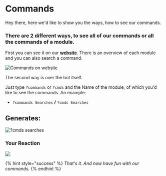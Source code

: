 # Commands

Hey there, here we'd like to show you the ways, how to see our commands.

### There are 2 different ways, to see all of our commands or all the commands of a module.

First you can see it on our [**website**](https://lenoxbot.com/commands). There is an overview of each module and you can also search a command.

![Commands on website](https://i.imgur.com/CSMqSdC.png)

The second way is over the bot itself.

Just type `?commands` or `?cmds` and the Name of the module, of which you'd like to see the commands. An example:

* `?commands Searches` **/** `?cmds Searches`

## **Generates:**

![?cmds searches](https://i.imgur.com/aibmagL.png)

### **Your Reaction**

![](https://media.giphy.com/media/vQqeT3AYg8S5O/giphy.gif)

{% hint style="success" %}
_That's it. And now have fun with our commands._
{% endhint %}

